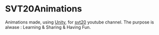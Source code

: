 # SVT20Animations
Animations made, using [Unity](https://unity.com/), for [svt20](https://www.youtube.com/channel/UC-0LQDGldQmabEdlMekNcMg) youtube channel.
The purpose is alwase : Learning & Sharing & Having Fun.

